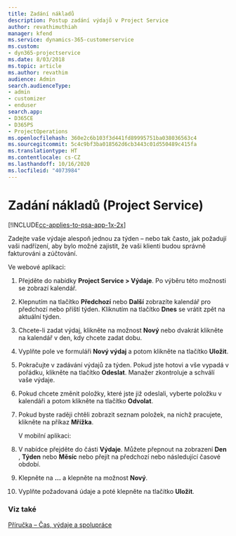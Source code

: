 ```yaml
---
title: Zadání nákladů
description: Postup zadání výdajů v Project Service
author: revathimuthiah
manager: kfend
ms.service: dynamics-365-customerservice
ms.custom:
- dyn365-projectservice
ms.date: 8/03/2018
ms.topic: article
ms.author: revathim
audience: Admin
search.audienceType:
- admin
- customizer
- enduser
search.app:
- D365CE
- D365PS
- ProjectOperations
ms.openlocfilehash: 360e2c6b103f3d441fd89995751ba038036563c4
ms.sourcegitcommit: 5c4c9bf3ba018562d6cb3443c01d550489c415fa
ms.translationtype: HT
ms.contentlocale: cs-CZ
ms.lasthandoff: 10/16/2020
ms.locfileid: "4073984"
---
```

# <a name="enter-expenses-project-service"></a>Zadání nákladů (Project Service)

[!INCLUDE[cc-applies-to-psa-app-1x-2x](../includes/cc-applies-to-psa-app-1x-2x.md)]

Zadejte vaše výdaje alespoň jednou za týden – nebo tak často, jak požadují vaši nadřízení, aby bylo možné zajistit, že vaši klienti budou správně fakturováni a zúčtování.  
  
 Ve webové aplikaci:  
  
1. Přejděte do nabídky **Project Service > Výdaje**. Po výběru této možnosti se zobrazí kalendář.  
  
2. Klepnutím na tlačítko **Předchozí** nebo **Další** zobrazíte kalendář pro předchozí nebo příští týden. Kliknutím na tlačítko **Dnes** se vrátit zpět na aktuální týden.  
  
3. Chcete-li zadat výdaj, klikněte na možnost **Nový** nebo dvakrát klikněte na kalendář v den, kdy chcete zadat dobu.  
  
4. Vyplňte pole ve formuláři **Nový výdaj** a potom klikněte na tlačítko **Uložit**.  
  
5. Pokračujte v zadávání výdajů za týden. Pokud jste hotovi a vše vypadá v pořádku, klikněte na tlačítko **Odeslat**. Manažer zkontroluje a schválí vaše výdaje.  
  
6. Pokud chcete změnit položky, které jste již odeslali, vyberte položku v kalendáři a potom klikněte na tlačítko **Odvolat**.  
  
7. Pokud byste raději chtěli zobrazit seznam položek, na nichž pracujete, klikněte na příkaz **Mřížka**.  
  
   V mobilní aplikaci:  
  
8. V nabídce přejděte do části **Výdaje**.     Můžete přepnout na zobrazení **Den** , **Týden** nebo **Měsíc** nebo přejít na předchozí nebo následující časové období.  
  
9. Klepněte na **…** a klepněte na možnost **Nový**.  
  
10. Vyplňte požadovaná údaje a poté klepněte na tlačítko **Uložit**.  
  
### <a name="see-also"></a>Viz také  
 [Příručka – Čas, výdaje a spolupráce](../psa/time-expense-collaboration-guide.md)
